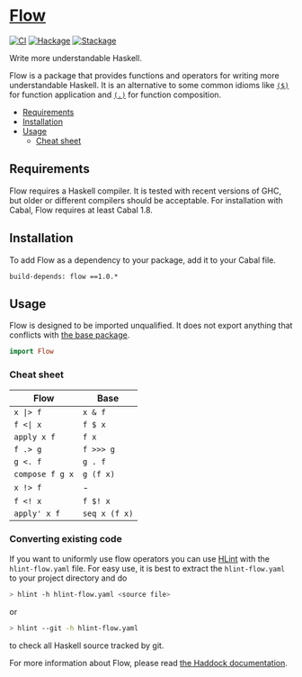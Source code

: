 # [Flow][]

[![CI](https://github.com/tfausak/flow/workflows/CI/badge.svg)](https://github.com/tfausak/flow/actions/new)
[![Hackage](https://img.shields.io/hackage/v/flow)](https://hackage.haskell.org/package/flow)
[![Stackage](https://www.stackage.org/package/flow/badge/nightly?label=stackage)](https://www.stackage.org/package/flow)

Write more understandable Haskell.

Flow is a package that provides functions and operators for writing more
understandable Haskell. It is an alternative to some common idioms like
[`($)`][] for function application and [`(.)`][] for function composition.

-   [Requirements](#requirements)
-   [Installation](#installation)
-   [Usage](#usage)
    -   [Cheat sheet](#cheat-sheet)

## Requirements

Flow requires a Haskell compiler. It is tested with recent versions of GHC, but
older or different compilers should be acceptable. For installation with Cabal,
Flow requires at least Cabal 1.8.

## Installation

To add Flow as a dependency to your package, add it to your Cabal file.

```
build-depends: flow ==1.0.*
```

## Usage

Flow is designed to be imported unqualified. It does not export anything that
conflicts with [the base package][].

``` hs
import Flow
```

### Cheat sheet

Flow            | Base
--------------- | -------------
<code>x &#124;> f</code> | `x & f`
<code>f <&#124; x</code> | `f $ x`
`apply x f`     | `f x`
`f .> g`        | `f >>> g`
`g <. f`        | `g . f`
`compose f g x` | `g (f x)`
`x !> f`        | -
`f <! x`        | `f $! x`
`apply' x f`    | `seq x (f x)`

### Converting existing code

If you want to uniformly use flow operators you can use [HLint] with the
`hlint-flow.yaml` file. For easy use, it is best to extract the
`hlint-flow.yaml` to your project directory and do

``` sh
> hlint -h hlint-flow.yaml <source file>
```

or

``` sh
> hlint --git -h hlint-flow.yaml
```

to check all Haskell source tracked by git.

For more information about Flow, please read [the Haddock documentation][].

[HLint]: https://github.com/ndmitchell/hlint
[Flow]: http://taylor.fausak.me/flow/
[`($)`]: http://hackage.haskell.org/package/base-4.8.0.0/docs/Prelude.html#v:-36-
[`(.)`]: http://hackage.haskell.org/package/base-4.8.0.0/docs/Prelude.html#v:.
[the base package]: http://hackage.haskell.org/package/base
[the haddock documentation]: https://hackage.haskell.org/package/flow/docs/Flow.html

